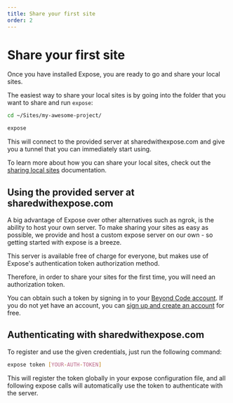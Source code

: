 ```yaml
---
title: Share your first site
order: 2
---
```


# Share your first site

Once you have installed Expose, you are ready to go and share your local sites.

The easiest way to share your local sites is by going into the folder that you want to share and run `expose`:

```bash
cd ~/Sites/my-awesome-project/

expose
```

This will connect to the provided server at sharedwithexpose.com and give you a tunnel that you can immediately start using.

To learn more about how you can share your local sites, check out the [sharing local sites](/docs/expose/client/sharing) documentation.

## Using the provided server at sharedwithexpose.com

A big advantage of Expose over other alternatives such as ngrok, is the ability to host your own server. To make sharing your sites as easy as possible, we provide and host a custom expose server on our own - so getting started with expose is a breeze.

This server is available free of charge for everyone, but makes use of Expose's authentication token authorization method.

Therefore, in order to share your sites for the first time, you will need an authorization token.

You can obtain such a token by signing in to your [Beyond Code account](https://beyondco.de/login). If you do not yet have an account, you can [sign up and create an account](https://beyondco.de/register) for free.

## Authenticating with sharedwithexpose.com

To register and use the given credentials, just run the following command:

```bash
expose token [YOUR-AUTH-TOKEN]
```

This will register the token globally in your expose configuration file, and all following expose calls will automatically use the token to authenticate with the server.
